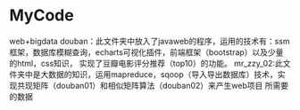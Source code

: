 # MyCode
web+bigdata
  douban：此文件夹中放入了javaweb的程序，运用的技术有：ssm框架，数据库模糊查询，echarts可视化插件，前端框架（bootstrap）以及少量的html，css知识，
实现了豆瓣电影评分推荐（top10）的功能。
  mr_zzy_02:此文件夹中是大数据的知识，运用mapreduce，sqoop（导入导出数据库）技术，实现共现矩阵（douban01）和相似矩阵算法（douban02）来产生web项目
所需要的数据
